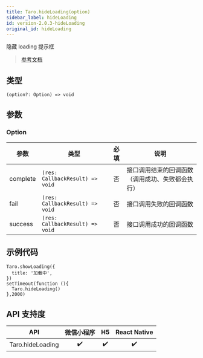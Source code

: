 ```yaml
---
title: Taro.hideLoading(option)
sidebar_label: hideLoading
id: version-2.0.3-hideLoading
original_id: hideLoading
---
```


隐藏 loading 提示框

> [参考文档](https://developers.weixin.qq.com/miniprogram/dev/api/ui/interaction/wx.hideLoading.html)

## 类型

```tsx
(option?: Option) => void
```

## 参数

### Option

| 参数 | 类型 | 必填 | 说明 |
| --- | --- | :---: | --- |
| complete | `(res: CallbackResult) => void` | 否 | 接口调用结束的回调函数（调用成功、失败都会执行） |
| fail | `(res: CallbackResult) => void` | 否 | 接口调用失败的回调函数 |
| success | `(res: CallbackResult) => void` | 否 | 接口调用成功的回调函数 |

## 示例代码

```tsx
Taro.showLoading({
  title: '加载中',
})
setTimeout(function (){
  Taro.hideLoading()
},2000)
```

## API 支持度

| API | 微信小程序 | H5 | React Native |
| :---: | :---: | :---: | :---: |
| Taro.hideLoading | ✔️ | ✔️ | ✔️ |
